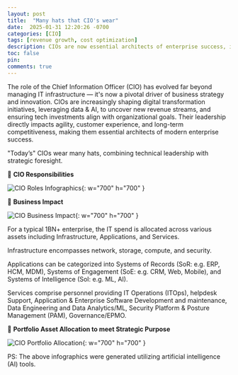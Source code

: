 ```yaml
---
layout: post
title:  "Many hats that CIO's wear"
date:  2025-01-31 12:20:26 -0700
categories: [CIO]
tags: [revenue growth, cost optimization]
description: CIOs are now essential architects of enterprise success, impacting agility, customer experience, and competitiveness.
toc: false
pin: 
comments: true
---
```

The role of the Chief Information Officer (CIO) has evolved far beyond managing IT infrastructure — it's now a pivotal driver of business strategy and innovation. CIOs are increasingly shaping digital transformation initiatives, leveraging data & AI, to uncover new revenue streams, and ensuring tech investments align with organizational goals. Their leadership directly impacts agility, customer experience, and long-term competitiveness, making them essential architects of modern enterprise success.

"Today’s" CIOs wear many hats, combining technical leadership with strategic foresight.

👑 **CIO Responsibilities**

![CIO Roles Infographics](https://ketanhm.github.io/images/cio.gif){: w="700" h="700" }

💸 **Business Impact**

![CIO Business Impact](https://ketanhm.github.io/images/impact.png){: w="700" h="700" }

For a typical 1BN+ enterprise, the IT spend is allocated across various assets including Infrastructure, Applications, and Services.

Infrastructure encompasses network, storage, compute, and security.

Applications can be categorized into Systems of Records (SoR: e.g. ERP, HCM, MDM), Systems of Engagement (SoE: e.g. CRM, Web, Mobile), and Systems of Intelligence (SoI: e.g. ML, AI).

Services comprise personnel providing IT Operations (ITOps), helpdesk Support, Application & Enterprise Software Development and maintenance, Data Engineering and Data Analytics/ML, Security Platform & Posture Management (PAM), Governance/EPMO.


💼 **Portfolio Asset Allocation to meet Strategic Purpose**

![CIO Portfolio Allocation](https://ketanhm.github.io/images/cio-allocation.png){: w="700" h="700" }


PS: The above infographics were generated utilizing artificial intelligence (AI) tools.
